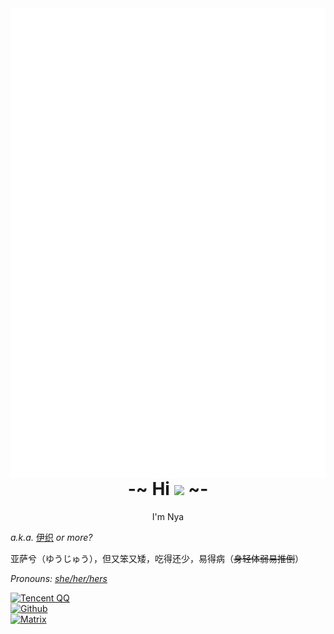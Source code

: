 <div href="#">
  <img align="right" src="github-metrics.svg" />
</div>

<h1 align="center">
    <b size="30px">-~ Hi <img src="https://media.giphy.com/media/mGcNjsfWAjY5AEZNw6/giphy.gif" width="50"> ~-</b>
</h1>

<div align="center">
    I'm Nya
</div>

  <i>a.k.a.</i> [伊织](https://lovelynya.neocities.org/) <i> or more?</i>

亚萨兮（ゆうじゅう），但又笨又矮，吃得还少，易得病（<del>身轻体弱易推倒</del>）

<i> Pronouns: [she/her/hers](https://pronoun.is/she) </i>



<!---
我曾努力拼搏，我曾奋发进取，是否为人所知
我追求过梦想，我冲击过辉煌，或成虚无一笑
曾经热爱世界，相信一切美好，只因年少无知
真假光明黑暗，黑白正义邪恶，究竟孰是孰非
黑白本是同源，纠缠纷争不断，本应同为一家
相煎何必太急，前进后退往复，何处是我归属
你的过去无人知晓，你的历史无人证明
--->



[![Tencent QQ](https://img.shields.io/badge/-2316262536-FFC0CB?logo=tencentqq&logoColor=white&style=for-the-badge)](https://qm.qq.com/cgi-bin/qm/qr?k=xfZnhNYoyZUSlceUNqXVe48_ztJKiKnz&noverify=0)  
[![Github](https://img.shields.io/badge/-Nyaie-181717?logo=github&logoColor=white&style=for-the-badge)](https://github.com/Nyaie)  
[![Matrix](https://img.shields.io/badge/-@yuexian:matrix.org-0DBD8B?logo=matrix&logoColor=white&style=for-the-badge)](https://matrix.to/#/@yuexian:matrix.org)

